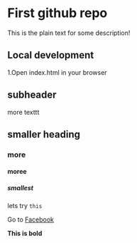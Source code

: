 # First github repo

This is the plain text for some description!

## Local development

1.Open index.html in your browser


## subheader

more texttt


## smaller heading

### more 

#### moree

##### smallest

lets try `this`

Go to [Facebook](www.facebook.com)

**This is bold**
